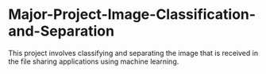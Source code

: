 # Major-Project-Image-Classification-and-Separation
This project involves classifying and separating the image that is received in the file sharing applications using machine learning.
